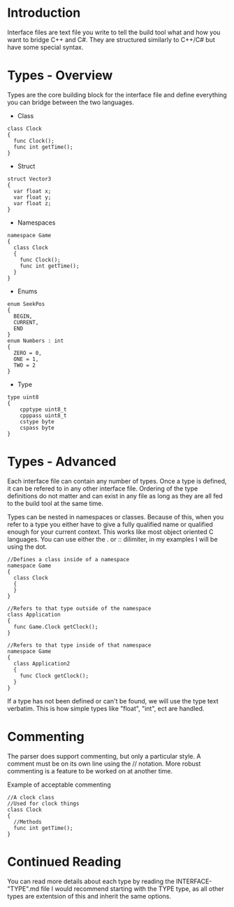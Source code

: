 # Introduction

Interface files are text file you write to tell the build tool what and how you want to bridge C++ and C#.  They are structured similarly to C++/C# but have some special syntax.

# Types - Overview
Types are the core building block for the interface file and define everything you can bridge between the two languages.

* Class
```
class Clock
{
  func Clock();
  func int getTime();
}
```

* Struct
```
struct Vector3
{
  var float x;
  var float y;
  var float z;
}
```

* Namespaces
```
namespace Game
{
  class Clock
  {
    func Clock();
    func int getTime();
  }
}
```

* Enums
```
enum SeekPos
{
  BEGIN,
  CURRENT,
  END
}
enum Numbers : int
{
  ZERO = 0,
  ONE = 1,
  TWO = 2
}
```

* Type
```
type uint8
{
    cpptype uint8_t
    cpppass uint8_t
    cstype byte
    cspass byte
}
```

# Types - Advanced

Each interface file can contain any number of types.  Once a type is defined, it can be refered to in any other interface file.  Ordering of the type definitions do not matter and can exist in any file as long as they are all fed to the build tool at the same time.

Types can be nested in namespaces or classes.  Because of this, when you refer to a type you either have to give a fully qualified name or qualified enough for your current context.  This works like most object oriented C languages.  You can use either the . or :: dilimiter, in my examples I will be using the dot.

```
//Defines a class inside of a namespace
namespace Game
{
  class Clock
  {
  }
}

//Refers to that type outside of the namespace
class Application
{
  func Game.Clock getClock();
}

//Refers to that type inside of that namespace
namespace Game
{
  class Application2
  {
    func Clock getClock();
  }
}
```

If a type has not been defined or can't be found, we will use the type text verbatim.  This is how simple types like "float", "int", ect are handled.

# Commenting

The parser does support commenting, but only a particular style.  A comment must be on its own line using the // notation.
More robust commenting is a feature to be worked on at another time.

Example of acceptable commenting
```
//A clock class
//Used for clock things
class Clock
{
  //Methods
  func int getTime();
}
```

# Continued Reading

You can read more details about each type by reading the INTERFACE-"TYPE".md file
I would recommend starting with the TYPE type, as all other types are extentsion of this and inherit the same options.
